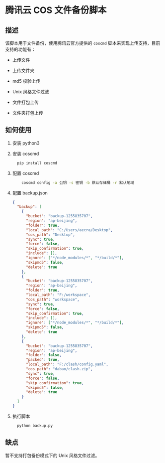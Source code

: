 # 腾讯云 COS 文件备份脚本

## 描述

该脚本用于文件备份，使用腾讯云官方提供的 `coscmd` 脚本来实现上传支持，目前支持的功能有：

- 上传文件

- 上传文件夹

- md5 校验上传

- Unix 风格文件过滤

- 文件打包上传

- 文件夹打包上传

## 如何使用

1. 安装 python3

2. 安装 coscmd

   ```bash
     pip install coscmd
   ```

3. 配置 coscmd

   ```bash
       coscmd config -a 公钥 -s 密钥 -b 默认存储桶 -r 默认地域
   ```

4. 配置 backup.json

   ```json
   {
     "backup": [
       {
         "bucket": "backup-1255835707",
         "region": "ap-beijing",
         "folder": true,
         "local_path": "C:/Users/aecra/Desktop",
         "cos_path": "Desktop",
         "sync": true,
         "force": false,
         "skip_confirmation": true,
         "include": [],
         "ignore": ["*/node_modules/*", "*/build/*"],
         "skipmd5": false,
         "delete": true
       },
       {
         "bucket": "backup-1255835707",
         "region": "ap-beijing",
         "folder": true,
         "local_path": "F:/workspace",
         "cos_path": "workspace",
         "sync": true,
         "force": false,
         "skip_confirmation": true,
         "include": [],
         "ignore": ["*/node_modules/*", "*/build/*"],
         "skipmd5": false,
         "delete": true
       },
       {
         "bucket": "backup-1255835707",
         "region": "ap-beijing",
         "folder": false,
         "packed": true,
         "local_path": "F:/clash/config.yaml",
         "cos_path": "dabao/clash.zip",
         "sync": true,
         "force": false,
         "skip_confirmation": true,
         "skipmd5": false,
         "delete": true
       }
     ]
   }
   ```

5. 执行脚本

   ```bash
     python backup.py
   ```

## 缺点

暂不支持打包备份模式下的 Unix 风格文件过滤。
